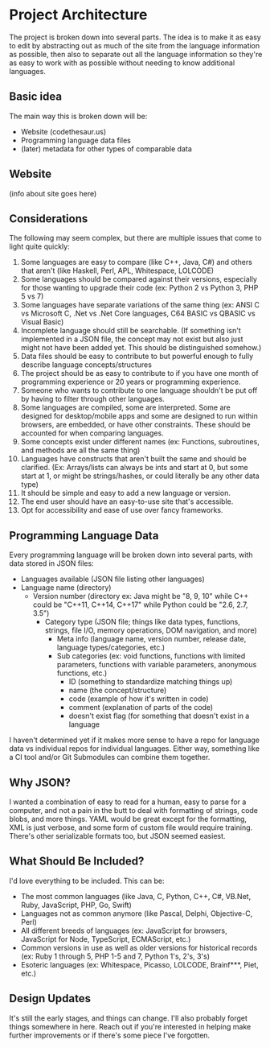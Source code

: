 # Project Architecture

The project is broken down into several parts. The idea is to make it as easy to edit by abstracting out as much of the site from the language information as possible, then also to separate out all the language information so they're as easy to work with as possible without needing to know additional languages.

## Basic idea

The main way this is broken down will be:

* Website (codethesaur.us)
* Programming language data files
* (later) metadata for other types of comparable data

## Website

(info about site goes here)

## Considerations

The following may seem complex, but there are multiple issues that come to light quite quickly:

1. Some languages are easy to compare (like C++, Java, C#) and others that aren't (like Haskell, Perl, APL, Whitespace, LOLCODE)
2. Some languages should be compared against their versions, especially for those wanting to upgrade their code (ex: Python 2 vs Python 3, PHP 5 vs 7)
3. Some languages have separate variations of the same thing (ex: ANSI C vs Microsoft C, .Net vs .Net Core languages, C64 BASIC vs QBASIC vs Visual Basic)
4. Incomplete language should still be searchable. (If something isn't implemented in a JSON file, the concept may not exist but also just might not have been added yet. This should be distinguished somehow.)
5. Data files should be easy to contribute to but powerful enough to fully describe language concepts/structures
6. The project should be as easy to contribute to if you have one month of programming experience or 20 years or programming experience.
7. Someone who wants to contribute to one language shouldn't be put off by having to filter through other languages.
8. Some languages are compiled, some are interpreted. Some are designed for desktop/mobile apps and some are designed to run within browsers, are embedded, or have other constraints. These should be accounted for when comparing languages.
9. Some concepts exist under different names (ex: Functions, subroutines, and methods are all the same thing)
10. Languages have constructs that aren't built the same and should be clarified. (Ex: Arrays/lists can always be ints and start at 0, but some start at 1, or might be strings/hashes, or could literally be any other data type)
11. It should be simple and easy to add a new language or version.
12. The end user should have an easy-to-use site that's accessible.
13. Opt for accessibility and ease of use over fancy frameworks.

## Programming Language Data

Every programming language will be broken down into several parts, with data stored in JSON files:

* Languages available (JSON file listing other languages)
* Language name (directory)
    * Version number (directory ex: Java might be "8, 9, 10" while C++ could be "C++11, C++14, C++17" while Python could be "2.6, 2.7, 3.5")
        * Category type (JSON file; things like data types, functions, strings, file I/O, memory operations, DOM navigation, and more)
            * Meta info (language name, version number, release date, language types/categories, etc.)
            * Sub categories (ex: void functions, functions with limited parameters, functions with variable parameters, anonymous functions, etc.)
                * ID (something to standardize matching things up)
                * name (the concept/structure)
                * code (example of how it's written in code)
                * comment (explanation of parts of the code)
                * doesn't exist flag (for something that doesn't exist in a language

I haven't determined yet if it makes more sense to have a repo for language data vs individual repos for individual languages. Either way, something like a CI tool and/or Git Submodules can combine them together.

## Why JSON?

I wanted a combination of easy to read for a human, easy to parse for a computer, and not a pain in the butt to deal with formatting of strings, code blobs, and more things. YAML would be great except for the formatting, XML is just verbose, and some form of custom file would require training. There's other serializable formats too, but JSON seemed easiest.

## What Should Be Included?

I'd love everything to be included. This can be:

* The most common languages (like Java, C, Python, C++, C#, VB.Net, Ruby, JavaScript, PHP, Go, Swift)
* Languages not as common anymore (like Pascal, Delphi, Objective-C, Perl)
* All different breeds of languages (ex: JavaScript for browsers, JavaScript for Node, TypeScript, ECMAScript, etc.)
* Common versions in use as well as older versions for historical records (ex: Ruby 1 through 5, PHP 1-5 and 7, Python 1's, 2's, 3's)
* Esoteric languages (ex: Whitespace, Picasso, LOLCODE, Brainf***, Piet, etc.)

## Design Updates

It's still the early stages, and things can change. I'll also probably forget things somewhere in here. Reach out if you're interested in helping make further improvements or if there's some piece I've forgotten.
